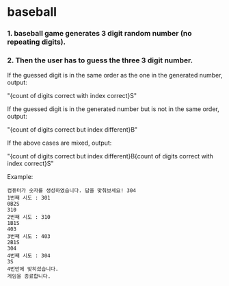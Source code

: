 # baseball
### 1. baseball game generates 3 digit random number (no repeating digits).

### 2. Then the user has to guess the three 3 digit number.

If the guessed digit is in the same order as the one in the generated number, output:

"{count of digits correct with index correct}S"

If the guessed digit is in the generated number but is not in the same order, output:

"{count of digits correct but index different}B"

If the above cases are mixed, output:

"{count of digits correct but index different}B{count of digits correct with index correct}S"

Example:
```
컴퓨터가 숫자를 생성하였습니다. 답을 맞춰보세요! 304
1번째 시도 : 301
0B2S
310
2번째 시도 : 310
1B1S
403
3번째 시도 : 403
2B1S
304
4번째 시도 : 304
3S
4번만에 맞히셨습니다.
게임을 종료합니다.
```
